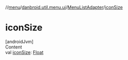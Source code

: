 //[menu](../../../index.md)/[danbroid.util.menu.ui](../index.md)/[MenuListAdapter](index.md)/[iconSize](icon-size.md)



# iconSize  
[androidJvm]  
Content  
val [iconSize](icon-size.md): [Float](https://kotlinlang.org/api/latest/jvm/stdlib/kotlin/-float/index.html)  



